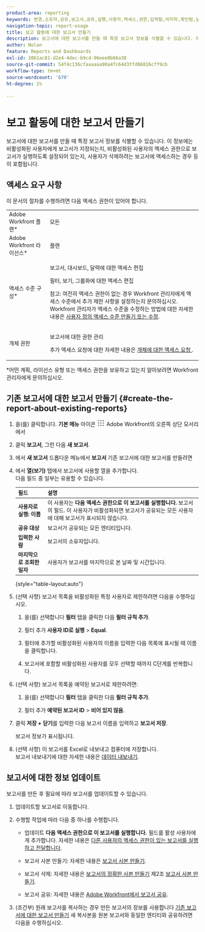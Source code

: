 ```yaml
---
product-area: reporting
keywords: 변경,소유자,공유,보고서,공유,실행,사용자,액세스,권한,입력됨,마지막,확인됨,날짜,보고,활동
navigation-topic: report-usage
title: 보고 활동에 대한 보고서 만들기
description: 보고서에 대한 보고서를 만들 때 특정 보고서 정보를 식별할 수 있습니다. 이 정보에는 비활성화된 사용자에게 보고서가 지정되는지, 비활성화된 사용자의 액세스 권한으로 보고서가 실행하도록 설정되어 있는지, 사용자가 삭제하려는 보고서에 액세스하는 경우 등이 포함됩니다.
author: Nolan
feature: Reports and Dashboards
exl-id: 3861ac81-d2e4-4dec-b9cd-96eee0b66a38
source-git-commit: 54f4c136cfaaaaaa90a4fc64d3ffd06816cff9cb
workflow-type: tm+mt
source-wordcount: '670'
ht-degree: 1%

---
```


# 보고 활동에 대한 보고서 만들기

보고서에 대한 보고서를 만들 때 특정 보고서 정보를 식별할 수 있습니다. 이 정보에는 비활성화된 사용자에게 보고서가 지정되는지, 비활성화된 사용자의 액세스 권한으로 보고서가 실행하도록 설정되어 있는지, 사용자가 삭제하려는 보고서에 액세스하는 경우 등이 포함됩니다.

## 액세스 요구 사항

이 문서의 절차를 수행하려면 다음 액세스 권한이 있어야 합니다.

<table style="table-layout:auto"> 
 <col> 
 <col> 
 <tbody> 
  <tr> 
   <td role="rowheader">Adobe Workfront 플랜*</td> 
   <td> <p>모든</p> </td> 
  </tr> 
  <tr> 
   <td role="rowheader">Adobe Workfront 라이선스*</td> 
   <td> <p>플랜 </p> </td> 
  </tr> 
  <tr> 
   <td role="rowheader">액세스 수준 구성*</td> 
   <td> <p>보고서, 대시보드, 달력에 대한 액세스 편집</p> <p>필터, 보기, 그룹화에 대한 액세스 편집</p> <p>참고: 여전히 액세스 권한이 없는 경우 Workfront 관리자에게 액세스 수준에서 추가 제한 사항을 설정하는지 문의하십시오. Workfront 관리자가 액세스 수준을 수정하는 방법에 대한 자세한 내용은 <a href="../../../administration-and-setup/add-users/configure-and-grant-access/create-modify-access-levels.md" class="MCXref xref">사용자 정의 액세스 수준 만들기 또는 수정</a>.</p> </td> 
  </tr> 
  <tr> 
   <td role="rowheader">개체 권한</td> 
   <td> <p>보고서에 대한 권한 관리</p> <p>추가 액세스 요청에 대한 자세한 내용은 <a href="../../../workfront-basics/grant-and-request-access-to-objects/request-access.md" class="MCXref xref">개체에 대한 액세스 요청 </a>.</p> </td> 
  </tr> 
 </tbody> 
</table>

&#42;어떤 계획, 라이선스 유형 또는 액세스 권한을 보유하고 있는지 알아보려면 Workfront 관리자에게 문의하십시오.

## 기존 보고서에 대한 보고서 만들기 {#create-the-report-about-existing-reports}

1. 을(를) 클릭합니다. **기본 메뉴** 아이콘 ![](assets/main-menu-icon.png) Adobe Workfront의 오른쪽 상단 모서리에서
1. 클릭 **보고서**, 그런 다음 **새 보고서**.
1. 에서 **새 보고서** 드롭다운 메뉴에서 **보고서** 기존 보고서에 대한 보고서를 만들려면

1. 에서 **열(보기)** 탭에서 보고서에 사용할 열을 추가합니다.\
   다음 필드 중 일부는 유용할 수 있습니다.

   | 필드 | 설명 |
   |---|---|
   | **사용자로 실행: 이름** | 이 사용자는 **다음 액세스 권한으로 이 보고서를 실행합니다.** 보고서의 필드. 이 사용자가 비활성화되면 보고서가 공유되는 모든 사용자에 대해 보고서가 표시되지 않습니다. |
   | **공유 대상** | 보고서가 공유되는 모든 엔티티입니다. |
   | **입력한 사람** | 보고서의 소유자입니다. |
   | **마지막으로 조회한 일자** | 사용자가 보고서를 마지막으로 본 날짜 및 시간입니다. |

   {style="table-layout:auto"}

1. (선택 사항) 보고서 목록을 비활성화된 특정 사용자로 제한하려면 다음을 수행하십시오.

   1. 을(를) 선택합니다 **필터** 탭을 클릭한 다음 **필터 규칙 추가**.

   1. 필터 추가 **사용자 ID로 실행** > **Equal**.

   1. 필터에 추가할 비활성화된 사용자의 이름을 입력한 다음 목록에 표시될 때 이름을 클릭합니다.
   1. 보고서에 포함할 비활성화된 사용자를 모두 선택할 때까지 C단계를 반복합니다.

1. (선택 사항) 보고서 목록을 예약된 보고서로 제한하려면:

   1. 을(를) 선택합니다 **필터** 탭을 클릭한 다음 **필터 규칙 추가**.

   1. 필터 추가 **예약된 보고서 ID** > **비어 있지 않음**.

1. 클릭 **저장 + 닫기**&#x200B;를 입력한 다음 보고서 이름을 입력하고 **보고서 저장**.

   보고서 정보가 표시됩니다.

1. (선택 사항) 이 보고서를 Excel로 내보내고 컴퓨터에 저장합니다.\
   보고서 내보내기에 대한 자세한 내용은 [데이터 내보내기](../../../reports-and-dashboards/reports/creating-and-managing-reports/export-data.md).

## 보고서에 대한 정보 업데이트

보고서를 만든 후 필요에 따라 보고서를 업데이트할 수 있습니다.

1. 업데이트할 보고서로 이동합니다.
1. 수행할 작업에 따라 다음 중 하나를 수행합니다.

   * 업데이트 **다음 액세스 권한으로 이 보고서를 실행합니다.** 필드를 활성 사용자에게 추가합니다. 자세한 내용은 [다른 사용자의 액세스 권한이 있는 보고서를 실행하고 전달합니다](../../../reports-and-dashboards/reports/creating-and-managing-reports/run-deliver-report-access-rights-another-user.md).

   * 보고서 사본 만들기: 자세한 내용은 [보고서 사본 만들기](../../../reports-and-dashboards/reports/creating-and-managing-reports/create-copy-report.md).
   * 보고서 삭제: 자세한 내용은 [보고서의 정확한 사본 만들기](../../../reports-and-dashboards/reports/creating-and-managing-reports/create-copy-report.md#update2) 제2조 [보고서 사본 만들기](../../../reports-and-dashboards/reports/creating-and-managing-reports/create-copy-report.md).

   * 보고서 공유: 자세한 내용은 [Adobe Workfront에서 보고서 공유](../../../reports-and-dashboards/reports/creating-and-managing-reports/share-report.md).

1. (조건부) 원래 보고서를 복사하는 경우 만든 보고서의 정보를 사용합니다 [기존 보고서에 대한 보고서 만들기](#create-the-report-about-existing-reports) 새 복사본을 원본 보고서와 동일한 엔티티와 공유하려면 다음을 수행하십시오.
